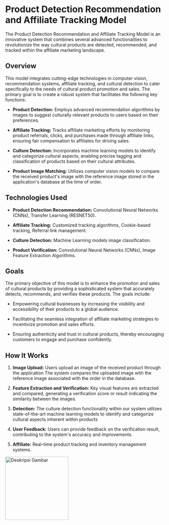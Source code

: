 # Product Detection Recommendation and Affiliate Tracking Model

The Product Detection Recommendation and Affiliate Tracking Model is an innovative system that combines several advanced functionalities to revolutionize the way cultural products are detected, recommended, and tracked within the affiliate marketing landscape.

## Overview

This model integrates cutting-edge technologies in computer vision, recommendation systems, affiliate tracking, and cultural detection to cater specifically to the needs of cultural product promotion and sales. The primary goal is to create a robust system that facilitates the following key functions:

- **Product Detection:** Employs advanced recommendation algorithms by images to suggest culturally relevant products to users based on their preferences.

- **Affiliate Tracking:** Tracks affiliate marketing efforts by monitoring product referrals, clicks, and purchases made through affiliate links, ensuring fair compensation to affiliates for driving sales.

- **Culture Detection:** Incorporates machine learning models to identify and categorize cultural aspects, enabling precise tagging and classification of products based on their cultural attributes.

- **Product Image Matching:** Utilizes computer vision models to compare the received product's image with the reference image stored in the application's database at the time of order.
  
## Technologies Used

- **Product Detection Recommendation:** Convolutional Neural Networks (CNNs), Transfer Learning (RESNET50).

- **Affiliate Tracking:** Customized tracking algorithms, Cookie-based tracking, Referral link management.

- **Culture Detection:** Machine Learning models image classification.

- **Product Verification:** Convolutional Neural Networks (CNNs), Image Feature Extraction Algorithms.

## Goals

The primary objective of this model is to enhance the promotion and sales of cultural products by providing a sophisticated system that accurately detects, recommends, and verifies these products. The goals include:

- Empowering cultural businesses by increasing the visibility and accessibility of their products to a global audience.

- Facilitating the seamless integration of affiliate marketing strategies to incentivize promotion and sales efforts.

- Ensuring authenticity and trust in cultural products, thereby encouraging customers to engage and purchase confidently.

## How It Works

1. **Image Upload:** Users upload an image of the received product through the application The system compares the uploaded image with the reference image associated with the order in the database.

2. **Feature Extraction and Verification:** Key visual features are extracted and compared, generating a verification score or result indicating the similarity between the images.

3. **Detection:** The culture detection functionality within our system utilizes state-of-the-art machine learning models to identify and categorize cultural aspects inherent within products

4. **User Feedback:** Users can provide feedback on the verification result, contributing to the system's accuracy and improvements.
   
5. **Affiliate:** Real-time product tracking and inventory management systems.


<img src="https://github.com/Capstone-Project-CH2-PS070/Afiliya-Machine-Learning/assets/72635816/ba80eb70-a369-403b-b8ea-e0674f9533df" alt="Deskripsi Gambar" width="200">

